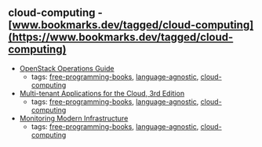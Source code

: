 cloud-computing - [www.bookmarks.dev/tagged/cloud-computing](https://www.bookmarks.dev/tagged/cloud-computing)
---
* [OpenStack Operations Guide](https://docs.openstack.org/ops-guide/index.html)
    * tags: [free-programming-books](../tagged/free-programming-books.md), [language-agnostic](../tagged/language-agnostic.md), [cloud-computing](../tagged/cloud-computing.md)
* [Multi-tenant Applications for the Cloud, 3rd Edition](http://www.microsoft.com/en-us/download/details.aspx?id=29263)
    * tags: [free-programming-books](../tagged/free-programming-books.md), [language-agnostic](../tagged/language-agnostic.md), [cloud-computing](../tagged/cloud-computing.md)
* [Monitoring Modern Infrastructure](https://www.datadoghq.com/ebook/monitoring-modern-infrastructure/)
    * tags: [free-programming-books](../tagged/free-programming-books.md), [language-agnostic](../tagged/language-agnostic.md), [cloud-computing](../tagged/cloud-computing.md)
